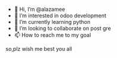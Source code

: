 - 👋 Hi, I’m @alazamee
- 👀 I’m interested in odoo development
- 🌱 I’m currently learning python
- 💞️ I’m looking to collaborate on post gre 
- 📫 How to reach me to my goal 

<!---
alazamee/alazamee is a ✨ special ✨ repository because its `README.md` (this file) appears on your GitHub profile.
You can click the Preview link to take a look at your changes.
--->
so,plz wish me best you all

